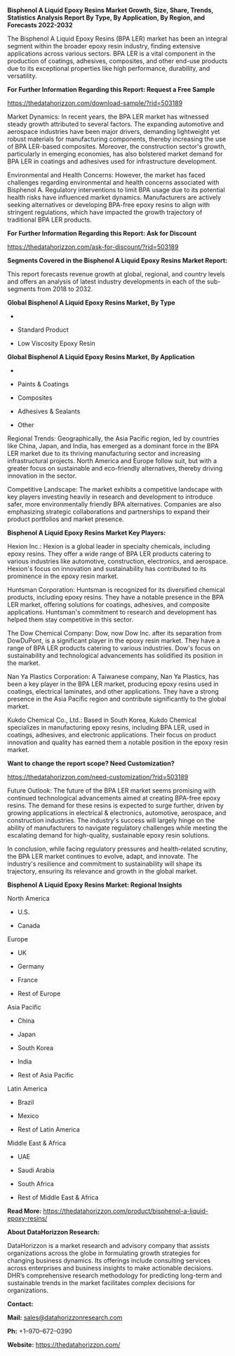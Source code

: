 **Bisphenol A Liquid Epoxy Resins Market Growth, Size, Share, Trends,
Statistics Analysis Report By Type, By Application, By Region, and
Forecasts 2022-2032**

The Bisphenol A Liquid Epoxy Resins (BPA LER) market has been an
integral segment within the broader epoxy resin industry, finding
extensive applications across various sectors. BPA LER is a vital
component in the production of coatings, adhesives, composites, and
other end-use products due to its exceptional properties like high
performance, durability, and versatility.

**For Further Information Regarding this Report: Request a Free Sample**

<https://thedatahorizzon.com/download-sample/?rid=503189>

Market Dynamics: In recent years, the BPA LER market has witnessed
steady growth attributed to several factors. The expanding automotive
and aerospace industries have been major drivers, demanding lightweight
yet robust materials for manufacturing components, thereby increasing
the use of BPA LER-based composites. Moreover, the construction sector's
growth, particularly in emerging economies, has also bolstered market
demand for BPA LER in coatings and adhesives used for infrastructure
development.

Environmental and Health Concerns: However, the market has faced
challenges regarding environmental and health concerns associated with
Bisphenol A. Regulatory interventions to limit BPA usage due to its
potential health risks have influenced market dynamics. Manufacturers
are actively seeking alternatives or developing BPA-free epoxy resins to
align with stringent regulations, which have impacted the growth
trajectory of traditional BPA LER products.

**For Further Information Regarding this Report: Ask for Discount**

<https://thedatahorizzon.com/ask-for-discount/?rid=503189>

**Segments Covered in the Bisphenol A Liquid Epoxy Resins Market
Report:**

This report forecasts revenue growth at global, regional, and country
levels and offers an analysis of latest industry developments in each of
the sub-segments from 2018 to 2032.

**Global Bisphenol A Liquid Epoxy Resins Market, By Type**

-   

-   Standard Product

-   Low Viscosity Epoxy Resin

**Global Bisphenol A Liquid Epoxy Resins Market, By Application**

-   

-   Paints & Coatings

-   Composites

-   Adhesives & Sealants

-   Other

Regional Trends: Geographically, the Asia Pacific region, led by
countries like China, Japan, and India, has emerged as a dominant force
in the BPA LER market due to its thriving manufacturing sector and
increasing infrastructural projects. North America and Europe follow
suit, but with a greater focus on sustainable and eco-friendly
alternatives, thereby driving innovation in the sector.

Competitive Landscape: The market exhibits a competitive landscape with
key players investing heavily in research and development to introduce
safer, more environmentally friendly BPA alternatives. Companies are
also emphasizing strategic collaborations and partnerships to expand
their product portfolios and market presence.

**Bisphenol A Liquid Epoxy Resins Market Key Players:**

Hexion Inc.: Hexion is a global leader in specialty chemicals, including
epoxy resins. They offer a wide range of BPA LER products catering to
various industries like automotive, construction, electronics, and
aerospace. Hexion's focus on innovation and sustainability has
contributed to its prominence in the epoxy resin market.

Huntsman Corporation: Huntsman is recognized for its diversified
chemical products, including epoxy resins. They have a notable presence
in the BPA LER market, offering solutions for coatings, adhesives, and
composite applications. Huntsman's commitment to research and
development has helped them stay competitive in this sector.

The Dow Chemical Company: Dow, now Dow Inc. after its separation from
DowDuPont, is a significant player in the epoxy resin market. They have
a range of BPA LER products catering to various industries. Dow's focus
on sustainability and technological advancements has solidified its
position in the market.

Nan Ya Plastics Corporation: A Taiwanese company, Nan Ya Plastics, has
been a key player in the BPA LER market, producing epoxy resins used in
coatings, electrical laminates, and other applications. They have a
strong presence in the Asia Pacific region and contribute significantly
to the global market.

Kukdo Chemical Co., Ltd.: Based in South Korea, Kukdo Chemical
specializes in manufacturing epoxy resins, including BPA LER, used in
coatings, adhesives, and electronic applications. Their focus on product
innovation and quality has earned them a notable position in the epoxy
resin market.

**Want to change the report scope? Need Customization?**

<https://thedatahorizzon.com/need-customization/?rid=503189>

Future Outlook: The future of the BPA LER market seems promising with
continued technological advancements aimed at creating BPA-free epoxy
resins. The demand for these resins is expected to surge further, driven
by growing applications in electrical & electronics, automotive,
aerospace, and construction industries. The industry's success will
largely hinge on the ability of manufacturers to navigate regulatory
challenges while meeting the escalating demand for high-quality,
sustainable epoxy resin solutions.

In conclusion, while facing regulatory pressures and health-related
scrutiny, the BPA LER market continues to evolve, adapt, and innovate.
The industry's resilience and commitment to sustainability will shape
its trajectory, ensuring its relevance and growth in the global market.

**Bisphenol A Liquid Epoxy Resins Market: Regional Insights**

North America

-   U.S.

-   Canada

Europe

-   UK

-   Germany

-   France

-   Rest of Europe

Asia Pacific

-   China

-   Japan

-   South Korea

-   India

-   Rest of Asia Pacific

Latin America

-   Brazil

-   Mexico

-   Rest of Latin America

Middle East & Africa

-   UAE

-   Saudi Arabia

-   South Africa

-   Rest of Middle East & Africa

**Read More:**
<https://thedatahorizzon.com/product/bisphenol-a-liquid-epoxy-resins/>

**About DataHorizzon Research:**

DataHorizzon is a market research and advisory company that assists
organizations across the globe in formulating growth strategies for
changing business dynamics. Its offerings include consulting services
across enterprises and business insights to make actionable decisions.
DHR’s comprehensive research methodology for predicting long-term and
sustainable trends in the market facilitates complex decisions for
organizations.

**Contact:**

**Mail:** <sales@datahorizzonresearch.com>

**Ph:** +1–970–672–0390

**Website:** <https://thedatahorizzon.com/>
